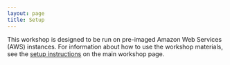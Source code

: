 ```yaml
---
layout: page
title: Setup
---
```


This workshop is designed to be run on pre-imaged Amazon Web Services 
(AWS) instances. For information about how to
use the workshop materials, see the 
[setup instructions](https://carpentries-incubator.github.io/metagenomics/setup.html) on the main workshop page.
